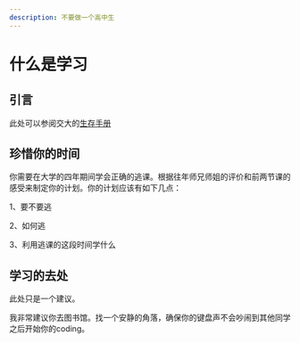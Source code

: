 ```yaml
---
description: 不要做一个高中生
---
```


# 什么是学习

## 引言

此处可以参阅交大的[生存手册](https://survivesjtu.gitbook.io/survivesjtumanual/li-zhi-pian/shi-bai-de-si-wei-fang-shi)

## 珍惜你的时间

你需要在大学的四年期间学会正确的逃课。根据往年师兄师姐的评价和前两节课的感受来制定你的计划。你的计划应该有如下几点：

1、要不要逃

2、如何逃

3、利用逃课的这段时间学什么

## 学习的去处

此处只是一个建议。

我非常建议你去图书馆。找一个安静的角落，确保你的键盘声不会吵闹到其他同学之后开始你的coding。



